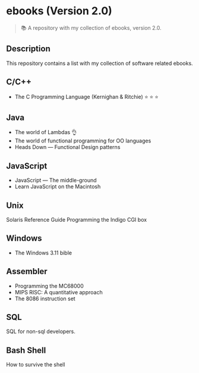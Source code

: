 # ebooks (Version 2.0)
> :books: A repository with my collection of ebooks, version 2.0.

## Description
This repository contains a list with my collection of software related ebooks.

## C/C++ 
+ The C Programming Language (Kernighan & Ritchie) :star: :star: :star:

## Java
+ The world of Lambdas :ok_hand:
+ The world of functional programming for OO languages
+ Heads Down &mdash; Functional Design patterns

## JavaScript
+ JavaScript &mdash; The middle-ground
+ Learn JavaScript on the Macintosh

## Unix
Solaris Reference Guide
Programming the Indigo CGI box

## Windows
+ The Windows 3.11 bible

## Assembler
+ Programming the MC68000
+ MIPS RISC: A quantitative approach
+ The 8086 instruction set

## SQL
SQL for non-sql developers.

## Bash Shell
How to survive the shell
